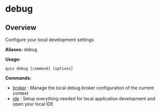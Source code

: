 # debug

## Overview

Configure your local development settings

**Aliases:** debug

**Usage:**

```
quix debug [command] [options]
```

**Commands:**

- [broker](broker\index.md) : Manage the local debug broker configuration of the current context
- [ide](ide.md) : Setup everything needed for local application development and open your local IDE

